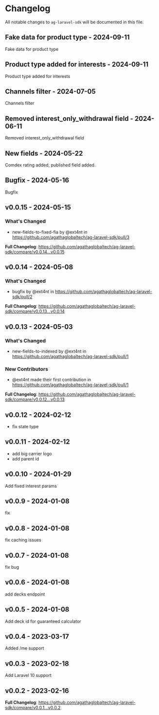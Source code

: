 # Changelog

All notable changes to `ag-laravel-sdk` will be documented in this file.

## Fake data for product type - 2024-09-11

Fake data for product type

## Product type added for interests - 2024-09-11

Product type added for interests

## Channels filter - 2024-07-05

Channels filter

## Removed interest_only_withdrawal field - 2024-06-11

Removed interest_only_withdrawal field

## New fields - 2024-05-22

Comdex rating added, published field added.

## Bugfix - 2024-05-16

Bugfix

## v0.0.15 - 2024-05-15

### What's Changed

* new-fields-to-fixed-fia by @ext4nt in https://github.com/agathaglobaltech/ag-laravel-sdk/pull/3

**Full Changelog**: https://github.com/agathaglobaltech/ag-laravel-sdk/compare/v0.0.14...v0.0.15

## v0.0.14 - 2024-05-08

### What's Changed

* bugfix by @ext4nt in https://github.com/agathaglobaltech/ag-laravel-sdk/pull/2

**Full Changelog**: https://github.com/agathaglobaltech/ag-laravel-sdk/compare/v0.0.13...v0.0.14

## v0.0.13 - 2024-05-03

### What's Changed

* new-fields-to-indexed by @ext4nt in https://github.com/agathaglobaltech/ag-laravel-sdk/pull/1

### New Contributors

* @ext4nt made their first contribution in https://github.com/agathaglobaltech/ag-laravel-sdk/pull/1

**Full Changelog**: https://github.com/agathaglobaltech/ag-laravel-sdk/compare/v0.0.12...v0.0.13

## v0.0.12 - 2024-02-12

- fix state type

## v0.0.11 - 2024-02-12

- add big carrier logo
- add parent id

## v0.0.10 - 2024-01-29

Add fixed interest params

## v0.0.9 - 2024-01-08

fix

## v0.0.8 - 2024-01-08

fix caching issues

## v0.0.7 - 2024-01-08

fix bug

## v0.0.6 - 2024-01-08

add decks endpoint

## v0.0.5 - 2024-01-08

Add deck id for guaranteed calculator

## v0.0.4 - 2023-03-17

Added /me support

## v0.0.3 - 2023-02-18

Add Laravel 10 support

## v0.0.2 - 2023-02-16

**Full Changelog**: https://github.com/agathaglobaltech/ag-laravel-sdk/compare/v0.0.1...v0.0.2
